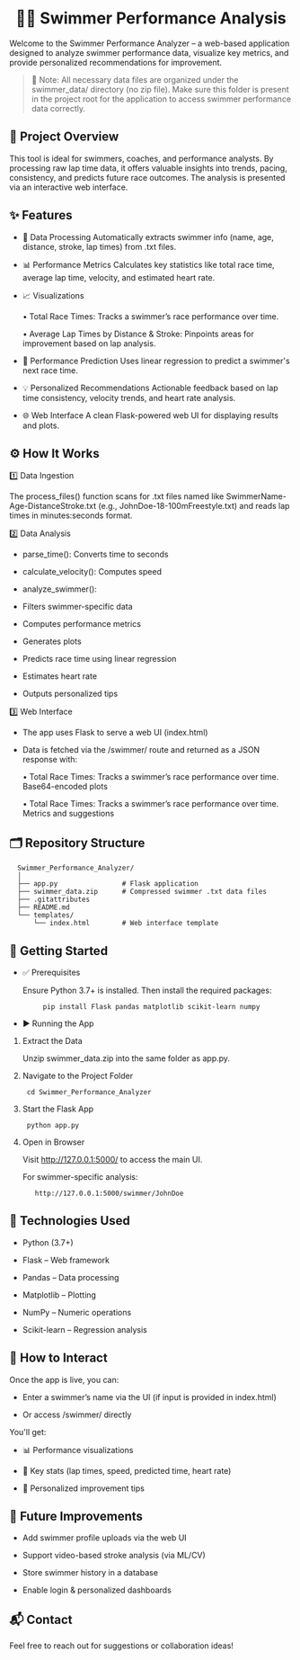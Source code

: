 <h1 align="center"> 🏊‍♂️ Swimmer Performance Analysis </h1>


Welcome to the Swimmer Performance Analyzer – a web-based application designed to analyze swimmer performance data, visualize key metrics, and provide personalized recommendations for improvement.

> 📁 Note: All necessary data files are organized under the swimmer_data/ directory (no zip file). Make sure this folder is present in the project root for the application to access swimmer performance data correctly.


## 🚀 Project Overview

This tool is ideal for swimmers, coaches, and performance analysts. By processing raw lap time data, it offers valuable insights into trends, pacing, consistency, and predicts future race outcomes. The analysis is presented via an interactive web interface.


## ✨ Features

* 📂 Data Processing
Automatically extracts swimmer info (name, age, distance, stroke, lap times) from .txt files.

* 📊 Performance Metrics
Calculates key statistics like total race time, average lap time, velocity, and estimated heart rate.

* 📈 Visualizations

   • Total Race Times: Tracks a swimmer’s race performance over time.

   • Average Lap Times by Distance & Stroke: Pinpoints areas for improvement based on lap analysis.

* 🔮 Performance Prediction
Uses linear regression to predict a swimmer's next race time.

* 💡 Personalized Recommendations
Actionable feedback based on lap time consistency, velocity trends, and heart rate analysis.

* 🌐 Web Interface
A clean Flask-powered web UI for displaying results and plots.


## ⚙️ How It Works

1️⃣ Data Ingestion

The process_files() function scans for .txt files named like SwimmerName-Age-DistanceStroke.txt (e.g., JohnDoe-18-100mFreestyle.txt) and reads lap times in minutes:seconds format.

2️⃣ Data Analysis
* parse_time(): Converts time to seconds

* calculate_velocity(): Computes speed

* analyze_swimmer():

* Filters swimmer-specific data

* Computes performance metrics

* Generates plots

* Predicts race time using linear regression

* Estimates heart rate

* Outputs personalized tips

3️⃣ Web Interface
* The app uses Flask to serve a web UI (index.html)

* Data is fetched via the /swimmer/<name> route and returned as a JSON response with:

   • Total Race Times: Tracks a swimmer’s race performance over time.
Base64-encoded plots

   • Total Race Times: Tracks a swimmer’s race performance over time.
Metrics and suggestions

## 🗂️ Repository Structure

      Swimmer_Performance_Analyzer/
      │
      ├── app.py                # Flask application
      ├── swimmer_data.zip      # Compressed swimmer .txt data files
      ├── .gitattributes
      ├── README.md
      └── templates/
          └── index.html        # Web interface template

## 🔧 Getting Started

* ✅ Prerequisites

   Ensure Python 3.7+ is installed. Then install the required packages:

           pip install Flask pandas matplotlib scikit-learn numpy

* ▶️ Running the App
1. Extract the Data

   Unzip swimmer_data.zip into the same folder as app.py.

2. Navigate to the Project Folder

        cd Swimmer_Performance_Analyzer

3. Start the Flask App

        python app.py

4. Open in Browser

   Visit http://127.0.0.1:5000/ to access the main UI.

   For swimmer-specific analysis:

          http://127.0.0.1:5000/swimmer/JohnDoe


## 🧪 Technologies Used
* Python (3.7+)

* Flask – Web framework

* Pandas – Data processing

* Matplotlib – Plotting

* NumPy – Numeric operations

* Scikit-learn – Regression analysis


## 🧠 How to Interact

Once the app is live, you can:

   * Enter a swimmer’s name via the UI (if input is provided in index.html)

   * Or access /swimmer/<SwimmerName> directly

You'll get:

* 📊 Performance visualizations

* 🔢 Key stats (lap times, speed, predicted time, heart rate)

* 💬 Personalized improvement tips


## 📌 Future Improvements

* Add swimmer profile uploads via the web UI

* Support video-based stroke analysis (via ML/CV)

* Store swimmer history in a database

* Enable login & personalized dashboards



## 📬 Contact
Feel free to reach out for suggestions or collaboration ideas!

